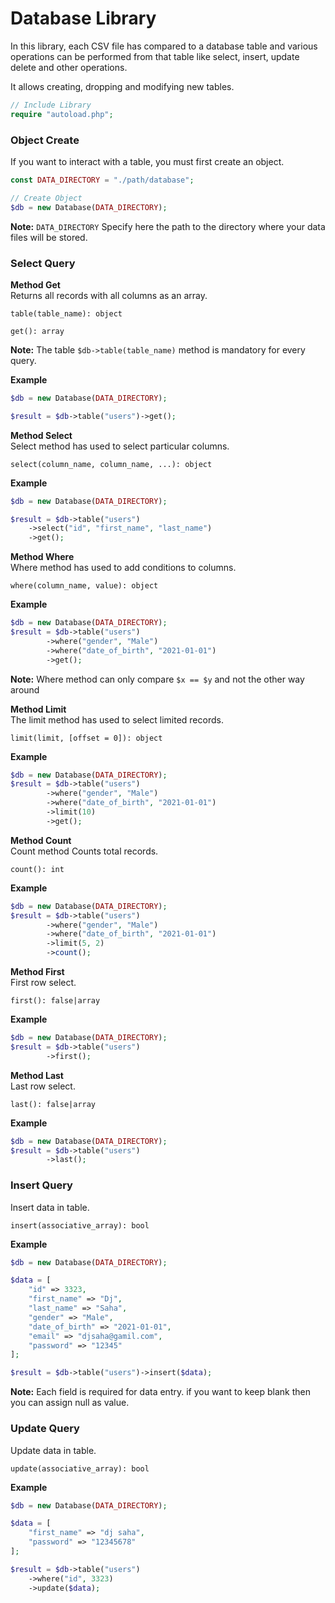 # Database Library

In this library, each CSV file has compared to a database table and various operations can be performed from that table
like select, insert, update delete and other operations.

It allows creating, dropping and modifying new tables.

```php
// Include Library
require "autoload.php";
```

### Object Create
If you want to interact with a table, you must first create an object.

```php
const DATA_DIRECTORY = "./path/database";

// Create Object
$db = new Database(DATA_DIRECTORY);
```

__Note:__ `DATA_DIRECTORY` Specify here the path to the directory where your data files will be stored.


### Select Query

__Method Get__  
Returns all records with all columns as an array.

```text
table(table_name): object

get(): array
```
__Note:__ The table `$db->table(table_name)` method is mandatory for every query.

__Example__
```php
$db = new Database(DATA_DIRECTORY);

$result = $db->table("users")->get();
```

__Method Select__  
Select method has used to select  particular columns.

```text
select(column_name, column_name, ...): object
```

__Example__
```php
$db = new Database(DATA_DIRECTORY);

$result = $db->table("users")
    ->select("id", "first_name", "last_name")
    ->get();
````

__Method Where__  
Where method has used to add conditions to columns.

```text
where(column_name, value): object
```

__Example__
```php
$db = new Database(DATA_DIRECTORY);
$result = $db->table("users")
        ->where("gender", "Male")
        ->where("date_of_birth", "2021-01-01")
        ->get();
```
__Note:__ Where method can only compare `$x == $y` and not the other way around


__Method Limit__  
The limit method has used to select limited records.

```text
limit(limit, [offset = 0]): object
```

__Example__
```php
$db = new Database(DATA_DIRECTORY);
$result = $db->table("users")
        ->where("gender", "Male")
        ->where("date_of_birth", "2021-01-01")
        ->limit(10)
        ->get();
```

__Method Count__  
Count method Counts total records.

```text
count(): int
```

__Example__
```php
$db = new Database(DATA_DIRECTORY);
$result = $db->table("users")
        ->where("gender", "Male")
        ->where("date_of_birth", "2021-01-01")
        ->limit(5, 2)
        ->count();
```

__Method First__  
First row select.

```text
first(): false|array
```

__Example__
```php
$db = new Database(DATA_DIRECTORY);
$result = $db->table("users")
        ->first();
```


__Method Last__  
Last row select.

```text
last(): false|array
```

__Example__
```php
$db = new Database(DATA_DIRECTORY);
$result = $db->table("users")
        ->last();
```

### Insert Query

Insert data in table.

```text
insert(associative_array): bool
```

__Example__
```php
$db = new Database(DATA_DIRECTORY);

$data = [
    "id" => 3323,
    "first_name" => "Dj",
    "last_name" => "Saha",
    "gender" => "Male",
    "date_of_birth" => "2021-01-01",
    "email" => "djsaha@gamil.com",
    "password" => "12345"
];

$result = $db->table("users")->insert($data);
```

__Note:__ Each field is required for data entry. if you want to keep blank then you can assign null as value.

### Update Query

Update data in table.

```text
update(associative_array): bool
```

__Example__
```php
$db = new Database(DATA_DIRECTORY);

$data = [
    "first_name" => "dj saha",
    "password" => "12345678"
];

$result = $db->table("users")
    ->where("id", 3323)
    ->update($data);
```
